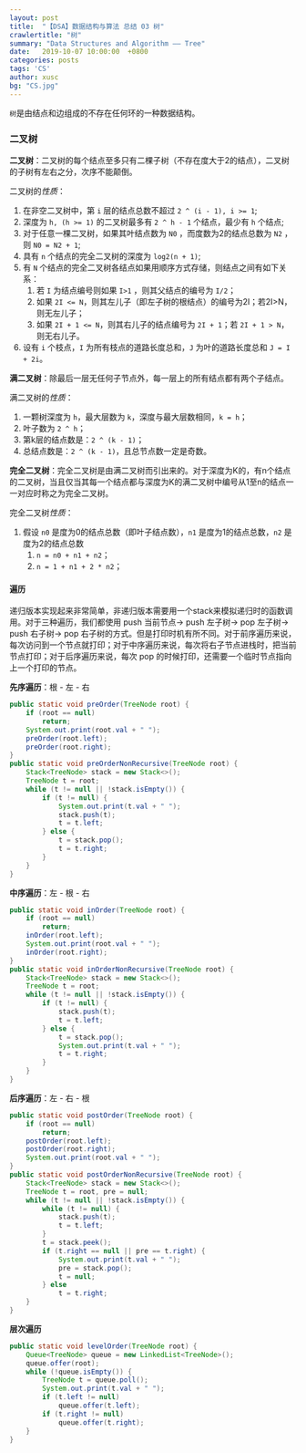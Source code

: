 ```yaml
---
layout: post
title:  "【DSA】数据结构与算法 总结 03 树"
crawlertitle: "树"
summary: "Data Structures and Algorithm —— Tree"
date:   2019-10-07 10:00:00  +0800
categories: posts
tags: 'CS'
author: xusc
bg: "CS.jpg"
---
```


`树`是由结点和边组成的不存在任何环的一种数据结构。

### 二叉树
**二叉树**：二叉树的每个结点至多只有二棵子树（不存在度大于2的结点），二叉树的子树有左右之分，次序不能颠倒。

二叉树的*性质*：
1. 在非空二叉树中，第 `i` 层的结点总数不超过 `2 ^ (i - 1), i >= 1`;
2. 深度为 `h, (h >= 1)` 的二叉树最多有 `2 ^ h - 1` 个结点，最少有 `h` 个结点;
3. 对于任意一棵二叉树，如果其叶结点数为 `N0` ，而度数为2的结点总数为 `N2` ，则 `N0 = N2 + 1`;
4. 具有 `n` 个结点的完全二叉树的深度为 `log2(n + 1)`;
5. 有 `N` 个结点的完全二叉树各结点如果用顺序方式存储，则结点之间有如下关系：
   1. 若 `I` 为结点编号则如果 `I>1` ，则其父结点的编号为 `I/2`；
   2. 如果 `2I <= N`，则其左儿子（即左子树的根结点）的编号为2I；若2I>N，则无左儿子；
   3. 如果 `2I + 1 <= N`，则其右儿子的结点编号为 `2I + 1`；若 `2I + 1 > N`，则无右儿子。
6. 设有 `i` 个枝点，`I` 为所有枝点的道路长度总和，`J` 为叶的道路长度总和 `J = I + 2i`。

**满二叉树**：除最后一层无任何子节点外，每一层上的所有结点都有两个子结点。

满二叉树的*性质*：
1. 一颗树深度为 `h`，最大层数为 `k`，深度与最大层数相同，`k = h`；
2. 叶子数为 `2 ^ h`；
3. 第k层的结点数是：`2 ^ (k - 1)`；
4. 总结点数是：`2 ^ (k - 1)`，且总节点数一定是奇数。

**完全二叉树**：完全二叉树是由满二叉树而引出来的。对于深度为K的，有n个结点的二叉树，当且仅当其每一个结点都与深度为K的满二叉树中编号从1至n的结点一一对应时称之为完全二叉树。

完全二叉树*性质*：
1. 假设 `n0` 是度为0的结点总数（即叶子结点数），`n1` 是度为1的结点总数，`n2` 是度为2的结点总数
   1. `n = n0 + n1 + n2`；
   2. `n = 1 + n1 + 2 * n2`；

#### 遍历
递归版本实现起来非常简单，非递归版本需要用一个stack来模拟递归时的函数调用。对于三种遍历，我们都使用 push 当前节点-> push 左子树-> pop 左子树-> push 右子树-> pop 右子树的方式。但是打印时机有所不同。对于前序遍历来说，每次访问到一个节点就打印；对于中序遍历来说，每次将右子节点进栈时，把当前节点打印；对于后序遍历来说，每次 pop 的时候打印，还需要一个临时节点指向上一个打印的节点。

**先序遍历**：根 - 左 - 右
```java
public static void preOrder(TreeNode root) {
	if (root == null)
		return;
	System.out.print(root.val + " ");
	preOrder(root.left);
	preOrder(root.right);
}
public static void preOrderNonRecursive(TreeNode root) {
	Stack<TreeNode> stack = new Stack<>();
	TreeNode t = root;
	while (t != null || !stack.isEmpty()) {
		if (t != null) {
			System.out.print(t.val + " ");
			stack.push(t);
			t = t.left;
		} else {
			t = stack.pop();
			t = t.right;
		}
	}
}
```

**中序遍历**：左 - 根 - 右
```java
public static void inOrder(TreeNode root) {
	if (root == null)
		return;
	inOrder(root.left);
	System.out.print(root.val + " ");
	inOrder(root.right);
}
public static void inOrderNonRecursive(TreeNode root) {
	Stack<TreeNode> stack = new Stack<>();
	TreeNode t = root;
	while (t != null || !stack.isEmpty()) {
		if (t != null) {
			stack.push(t);
			t = t.left;
		} else {
			t = stack.pop();
			System.out.print(t.val + " ");
			t = t.right;
		}
	}
}
```

**后序遍历**：左 - 右 - 根
```java
public static void postOrder(TreeNode root) {
	if (root == null)
		return;
	postOrder(root.left);
	postOrder(root.right);
	System.out.print(root.val + " ");
}
public static void postOrderNonRecursive(TreeNode root) {
	Stack<TreeNode> stack = new Stack<>();
	TreeNode t = root, pre = null;
	while (t != null || !stack.isEmpty()) {
		while (t != null) {
			stack.push(t);
			t = t.left;
		}
		t = stack.peek();
		if (t.right == null || pre == t.right) {
			System.out.print(t.val + " ");
			pre = stack.pop();
			t = null;
		} else
			t = t.right;
	}
}
```

**层次遍历**
```java
public static void levelOrder(TreeNode root) {
	Queue<TreeNode> queue = new LinkedList<TreeNode>();
	queue.offer(root);
	while (!queue.isEmpty()) {
		TreeNode t = queue.poll();
		System.out.print(t.val + " ");
		if (t.left != null)
			queue.offer(t.left);
		if (t.right != null)
			queue.offer(t.right);
	}
}
```
